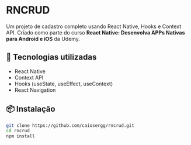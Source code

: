 # RNCRUD

Um projeto de cadastro completo usando React Native, Hooks e Context API. Criado como parte do curso **React Native: Desenvolva APPs Nativas para Android e iOS** da Udemy.

## 🚀 Tecnologias utilizadas
- React Native
- Context API
- Hooks (useState, useEffect, useContext)
- React Navigation

## 📦 Instalação
```bash
git clone https://github.com/caiosergg/rncrud.git
cd rncrud
npm install
